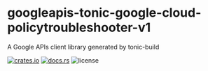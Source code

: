 # googleapis-tonic-google-cloud-policytroubleshooter-v1

A Google APIs client library generated by tonic-build

[![crates.io](https://img.shields.io/crates/v/googleapis-tonic-google-cloud-policytroubleshooter-v1)](https://crates.io/crates/googleapis-tonic-google-cloud-policytroubleshooter-v1)
[![docs.rs](https://img.shields.io/docsrs/googleapis-tonic-google-cloud-policytroubleshooter-v1)](https://docs.rs/googleapis-tonic-google-cloud-policytroubleshooter-v1)
![license](https://img.shields.io/crates/l/googleapis-tonic-google-cloud-policytroubleshooter-v1)
